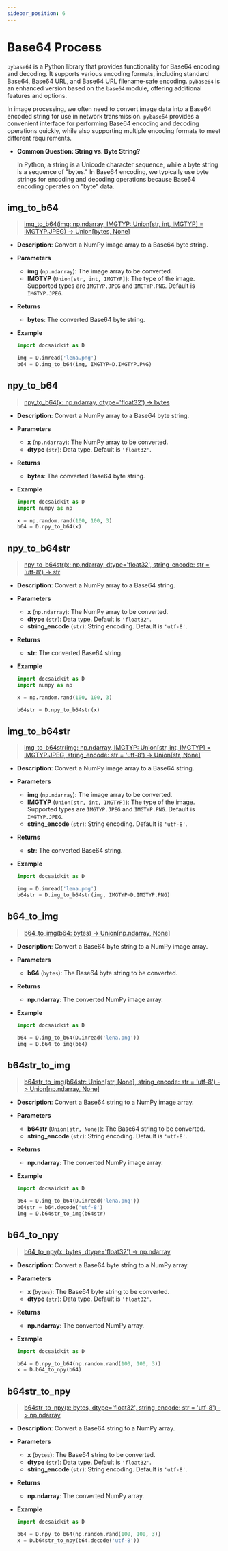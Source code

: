 ```yaml
---
sidebar_position: 6
---
```


# Base64 Process

`pybase64` is a Python library that provides functionality for Base64 encoding and decoding. It supports various encoding formats, including standard Base64, Base64 URL, and Base64 URL filename-safe encoding. `pybase64` is an enhanced version based on the `base64` module, offering additional features and options.

In image processing, we often need to convert image data into a Base64 encoded string for use in network transmission. `pybase64` provides a convenient interface for performing Base64 encoding and decoding operations quickly, while also supporting multiple encoding formats to meet different requirements.

- **Common Question: String vs. Byte String?**

    In Python, a string is a Unicode character sequence, while a byte string is a sequence of "bytes." In Base64 encoding, we typically use byte strings for encoding and decoding operations because Base64 encoding operates on "byte" data.

## img_to_b64

> [img_to_b64(img: np.ndarray, IMGTYP: Union[str, int, IMGTYP] = IMGTYP.JPEG) -> Union[bytes, None]](https://github.com/DocsaidLab/DocsaidKit/blob/71170598902b6f8e89a969f1ce27ed4fd05b2ff2/docsaidkit/vision/improc.py#L116)

- **Description**: Convert a NumPy image array to a Base64 byte string.

- **Parameters**
    - **img** (`np.ndarray`): The image array to be converted.
    - **IMGTYP** (`Union[str, int, IMGTYP]`): The type of the image. Supported types are `IMGTYP.JPEG` and `IMGTYP.PNG`. Default is `IMGTYP.JPEG`.

- **Returns**
    - **bytes**: The converted Base64 byte string.

- **Example**

    ```python
    import docsaidkit as D

    img = D.imread('lena.png')
    b64 = D.img_to_b64(img, IMGTYP=D.IMGTYP.PNG)
    ```

## npy_to_b64

> [npy_to_b64(x: np.ndarray, dtype='float32') -> bytes](https://github.com/DocsaidLab/DocsaidKit/blob/71170598902b6f8e89a969f1ce27ed4fd05b2ff2/docsaidkit/vision/improc.py#L126)

- **Description**: Convert a NumPy array to a Base64 byte string.

- **Parameters**
    - **x** (`np.ndarray`): The NumPy array to be converted.
    - **dtype** (`str`): Data type. Default is `'float32'`.

- **Returns**
    - **bytes**: The converted Base64 byte string.

- **Example**

    ```python
    import docsaidkit as D
    import numpy as np

    x = np.random.rand(100, 100, 3)
    b64 = D.npy_to_b64(x)
    ```

## npy_to_b64str

> [npy_to_b64str(x: np.ndarray, dtype='float32', string_encode: str = 'utf-8') -> str](https://github.com/DocsaidLab/DocsaidKit/blob/71170598902b6f8e89a969f1ce27ed4fd05b2ff2/docsaidkit/vision/improc.py#L130)

- **Description**: Convert a NumPy array to a Base64 string.

- **Parameters**
    - **x** (`np.ndarray`): The NumPy array to be converted.
    - **dtype** (`str`): Data type. Default is `'float32'`.
    - **string_encode** (`str`): String encoding. Default is `'utf-8'`.

- **Returns**
    - **str**: The converted Base64 string.

- **Example**

    ```python
    import docsaidkit as D
    import numpy as np

    x = np.random.rand(100, 100, 3)

    b64str = D.npy_to_b64str(x)
    ```

## img_to_b64str

> [img_to_b64str(img: np.ndarray, IMGTYP: Union[str, int, IMGTYP] = IMGTYP.JPEG, string_encode: str = 'utf-8') -> Union[str, None]](https://github.com/DocsaidLab/DocsaidKit/blob/71170598902b6f8e89a969f1ce27ed4fd05b2ff2/docsaidkit/vision/improc.py#L134)

- **Description**: Convert a NumPy image array to a Base64 string.

- **Parameters**
    - **img** (`np.ndarray`): The image array to be converted.
    - **IMGTYP** (`Union[str, int, IMGTYP]`): The type of the image. Supported types are `IMGTYP.JPEG` and `IMGTYP.PNG`. Default is `IMGTYP.JPEG`.
    - **string_encode** (`str`): String encoding. Default is `'utf-8'`.

- **Returns**
    - **str**: The converted Base64 string.

- **Example**

    ```python
    import docsaidkit as D

    img = D.imread('lena.png')
    b64str = D.img_to_b64str(img, IMGTYP=D.IMGTYP.PNG)
    ```

## b64_to_img

> [b64_to_img(b64: bytes) -> Union[np.ndarray, None]](https://github.com/DocsaidLab/DocsaidKit/blob/71170598902b6f8e89a969f1ce27ed4fd05b2ff2/docsaidkit/vision/improc.py#L143)

- **Description**: Convert a Base64 byte string to a NumPy image array.

- **Parameters**
    - **b64** (`bytes`): The Base64 byte string to be converted.

- **Returns**
    - **np.ndarray**: The converted NumPy image array.

- **Example**

    ```python
    import docsaidkit as D

    b64 = D.img_to_b64(D.imread('lena.png'))
    img = D.b64_to_img(b64)
    ```

## b64str_to_img

> [b64str_to_img(b64str: Union[str, None], string_encode: str = 'utf-8') -> Union[np.ndarray, None]](https://github.com/DocsaidLab/DocsaidKit/blob/71170598902b6f8e89a969f1ce27ed4fd05b2ff2/docsaidkit/vision/improc.py#L151)

- **Description**: Convert a Base64 string to a NumPy image array.

- **Parameters**
    - **b64str** (`Union[str, None]`): The Base64 string to be converted.
    - **string_encode** (`str`): String encoding. Default is `'utf-8'`.

- **Returns**
    - **np.ndarray**: The converted NumPy image array.

- **Example**

    ```python
    import docsaidkit as D

    b64 = D.img_to_b64(D.imread('lena.png'))
    b64str = b64.decode('utf-8')
    img = D.b64str_to_img(b64str)
    ```

## b64_to_npy

> [b64_to_npy(x: bytes, dtype='float32') -> np.ndarray](https://github.com/DocsaidLab/DocsaidKit/blob/71170598902b6f8e89a969f1ce27ed4fd05b2ff2/docsaidkit/vision/improc.py#L166)

- **Description**: Convert a Base64 byte string to a NumPy array.

- **Parameters**
    - **x** (`bytes`): The Base64 byte string to be converted.
    - **dtype** (`str`): Data type. Default is `'float32'`.

- **Returns**
    - **np.ndarray**: The converted NumPy array.

- **Example**

    ```python
    import docsaidkit as D

    b64 = D.npy_to_b64(np.random.rand(100, 100, 3))
    x = D.b64_to_npy(b64)
    ```

## b64str_to_npy

> [b64str_to_npy(x: bytes, dtype='float32', string_encode: str = 'utf-8') -> np.ndarray](https://github.com/DocsaidLab/DocsaidKit/blob/71170598902b6f8e89a969f1ce27ed4fd05b2ff2/docsaidkit/vision/improc.py#L170)

- **Description**: Convert a Base64 string to a NumPy array.

- **Parameters**
    - **x** (`bytes`): The Base64 string to be converted.
    - **dtype** (`str`): Data type. Default is `'float32'`.
    - **string_encode** (`str`): String encoding. Default is `'utf-8'`.

- **Returns**
    - **np.ndarray**: The converted NumPy array.

- **Example**

    ```python
    import docsaidkit as D

    b64 = D.npy_to_b64(np.random.rand(100, 100, 3))
    x = D.b64str_to_npy(b64.decode('utf-8'))
    ```
